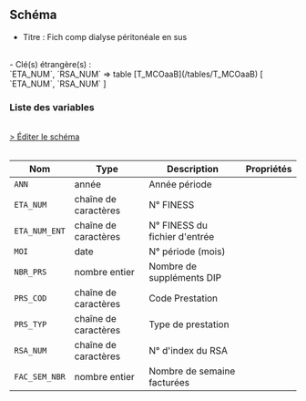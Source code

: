 ## Schéma

- Titre : Fich comp dialyse péritonéale en sus
<br />
- Clé(s) étrangère(s) : <br />
`ETA_NUM`, `RSA_NUM` => table [T_MCOaaB](/tables/T_MCOaaB) [ `ETA_NUM`, `RSA_NUM` ]<br />

### Liste des variables
<br />
<div>
    <a href="https://gitlab.com/healthdatahub/schema-snds/edit/master/schemas/PMSI/PMSI%20MCO/T_MCOaaDIALP.json"  
    arget="_blank" rel="noopener noreferrer">> Éditer le schéma</a>
    <OutboundLink />
</div>
<br />

Nom|Type|Description|Propriétés
-|-|-|-
`ANN`|année|Année période||
`ETA_NUM`|chaîne de caractères|N° FINESS||
`ETA_NUM_ENT`|chaîne de caractères|N° FINESS du fichier d&#x27;entrée||
`MOI`|date|N° période (mois)||
`NBR_PRS`|nombre entier|Nombre de suppléments DIP||
`PRS_COD`|chaîne de caractères|Code Prestation||
`PRS_TYP`|chaîne de caractères|Type de prestation||
`RSA_NUM`|chaîne de caractères|N° d&#x27;index du RSA||
`FAC_SEM_NBR`|nombre entier|Nombre de semaine facturées||

